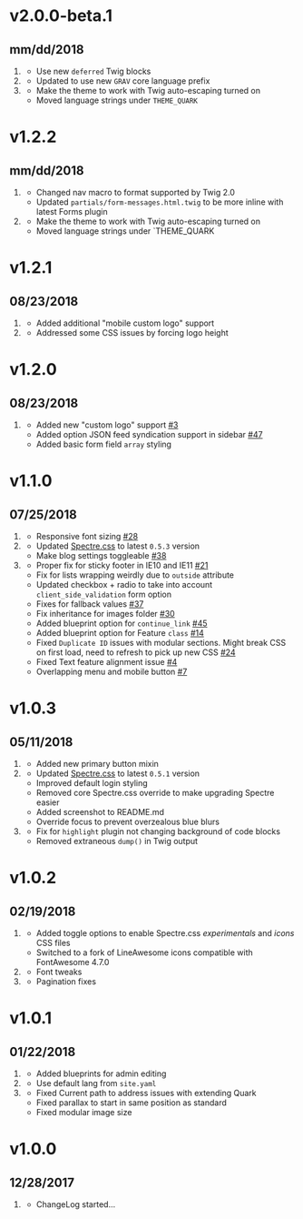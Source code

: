 # v2.0.0-beta.1
## mm/dd/2018

1. [](#new)
    * Use new `deferred` Twig blocks
1. [](#improved)
    * Updated to use new `GRAV` core language prefix
1. [](#bugfix)
    * Make the theme to work with Twig auto-escaping turned on
    * Moved language strings under `THEME_QUARK`

# v1.2.2
## mm/dd/2018

1. [](#improved)
    * Changed nav macro to format supported by Twig 2.0
    * Updated `partials/form-messages.html.twig` to be more inline with latest Forms plugin
1. [](#bugfix)
    * Make the theme to work with Twig auto-escaping turned on
    * Moved language strings under `THEME_QUARK

# v1.2.1
## 08/23/2018

1. [](#improved)
    * Added additional "mobile custom logo" support
1. [](#bugfix)
    * Addressed some CSS issues by forcing logo height
    
# v1.2.0
## 08/23/2018

1. [](#new)
    * Added new "custom logo" support [#3](https://github.com/getgrav/grav-theme-quark/issues/3)
    * Added option JSON feed syndication support in sidebar [#47](https://github.com/getgrav/grav-theme-quark/pull/47)
    * Added basic form field `array` styling

# v1.1.0
## 07/25/2018

1. [](#new)
    * Responsive font sizing [#28](https://github.com/getgrav/grav-theme-quark/issues/28)
1. [](#improved)
    * Updated [Spectre.css](https://picturepan2.github.io/spectre/) to latest `0.5.3` version
    * Make blog settings toggleable [#38](https://github.com/getgrav/grav-theme-quark/pull/38)
1. [](#bugfix)
    * Proper fix for sticky footer in IE10 and IE11 [#21](https://github.com/getgrav/grav-theme-quark/issues/21)
    * Fix for lists wrapping weirdly due to `outside` attribute
    * Updated checkbox + radio to take into account `client_side_validation` form option
    * Fixes for fallback values [#37](https://github.com/getgrav/grav-theme-quark/pull/37)
    * Fix inheritance for images folder [#30](https://github.com/getgrav/grav-theme-quark/pull/30)
    * Added blueprint option for `continue_link` [#45](https://github.com/getgrav/grav-theme-quark/issues/45)
    * Added blueprint option for Feature `class` [#14](https://github.com/getgrav/grav-theme-quark/issues/14)
    * Fixed `Duplicate ID` issues with modular sections.  Might break CSS on first load, need to refresh to pick up new CSS [#24](https://github.com/getgrav/grav-theme-quark/issues/24)
    * Fixed Text feature alignment issue [#4](https://github.com/getgrav/grav-theme-quark/issues/4)
    * Overlapping menu and mobile button [#7](https://github.com/getgrav/grav-theme-quark/issues/7)

# v1.0.3
## 05/11/2018

1. [](#new)
    * Added new primary button mixin
1. [](#improved)
    * Updated [Spectre.css](https://picturepan2.github.io/spectre/) to latest `0.5.1` version
    * Improved default login styling
    * Removed core Spectre.css override to make upgrading Spectre easier
    * Added screenshot to README.md
    * Override focus to prevent overzealous blue blurs
1. [](#bugfix)
    * Fix for `highlight` plugin not changing background of code blocks 
    * Removed extraneous `dump()` in Twig output

# v1.0.2
## 02/19/2018

1. [](#new)
    * Added toggle options to enable Spectre.css _experimentals_ and _icons_ CSS files
    * Switched to a fork of LineAwesome icons compatible with FontAwesome 4.7.0
1. [](#improved)
    * Font tweaks
1. [](#bugfix)
    * Pagination fixes    
    
# v1.0.1
##  01/22/2018

1. [](#new)
    * Added blueprints for admin editing
1. [](#improved)
    * Use default lang from `site.yaml`
1. [](#bugfix)
    * Fixed Current path to address issues with extending Quark
    * Fixed parallax to start in same position as standard
    * Fixed modular image size

# v1.0.0
##  12/28/2017

1. [](#new)
    * ChangeLog started...
